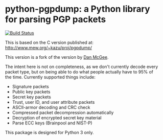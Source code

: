 # python-pgpdump: a Python library for parsing PGP packets

[![Build Status](https://travis-ci.org/alex-nitrokey/python-pgpdump.svg?branch=master)](https://travis-ci.org/alex-nitrokey/python-pgpdump)


This is based on the C version published at:
http://www.mew.org/~kazu/proj/pgpdump/

This version is a fork of the version by [Dan McGee](https://github.com/toofishes/python-pgpdump).

The intent here is not on completeness, as we don't currently decode every
packet type, but on being able to do what people actually have to 95% of the
time. Currently supported things include:

* Signature packets
* Public key packets
* Secret key packets
* Trust, user ID, and user attribute packets
* ASCII-armor decoding and CRC check
* Compressed packet decompression automatically
* Decryption of encrypted secret key material
* Parse ECC keys (Brainpool and NIST-P)

This package is designed for Python 3 only. 

